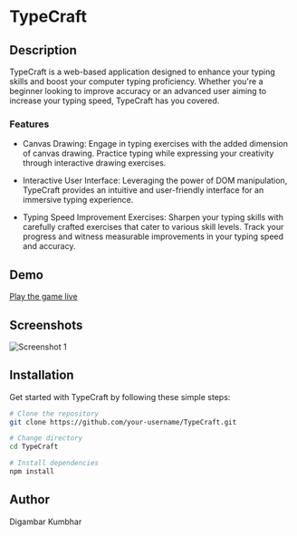 # TypeCraft

## Description

TypeCraft is a web-based application designed to enhance your typing skills and boost your computer typing proficiency. Whether you're a beginner looking to improve accuracy or an advanced user aiming to increase your typing speed, TypeCraft has you covered.

### Features

- Canvas Drawing: Engage in typing exercises with the added dimension of canvas drawing. Practice typing while expressing your creativity through interactive drawing exercises.

- Interactive User Interface: Leveraging the power of DOM manipulation, TypeCraft provides an intuitive and user-friendly interface for an immersive typing experience.

- Typing Speed Improvement Exercises: Sharpen your typing skills with carefully crafted exercises that cater to various skill levels. Track your progress and witness measurable improvements in your typing speed and accuracy.


## Demo

[Play the game live](#)

## Screenshots

![Screenshot 1](https://i.pinimg.com/736x/c4/f1/57/c4f1576a51e401a051a9384ac8ce5544.jpg)

## Installation

Get started with TypeCraft by following these simple steps:

```bash
# Clone the repository
git clone https://github.com/your-username/TypeCraft.git

# Change directory
cd TypeCraft

# Install dependencies
npm install

```

## Author
Digambar Kumbhar
